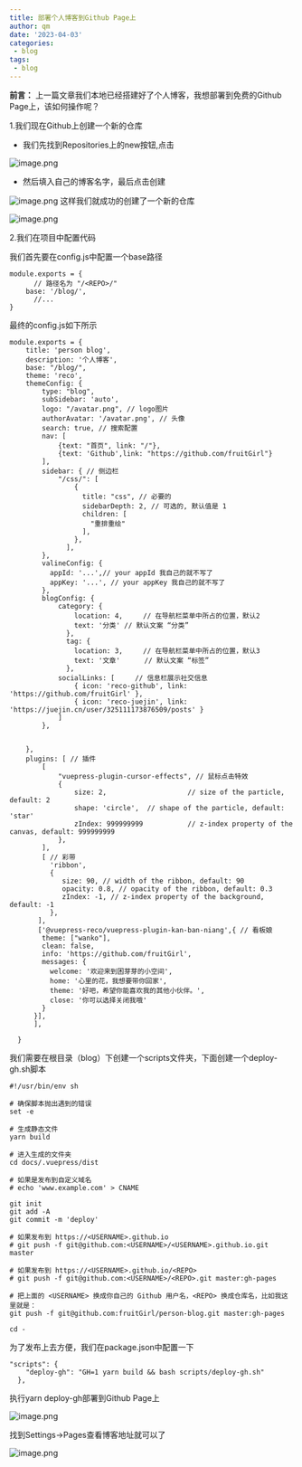 ```yaml
---
title: 部署个人博客到Github Page上
author: qm
date: '2023-04-03'
categories:
 - blog
tags:
 - blog
---
```


**前言：**
上一篇文章我们本地已经搭建好了个人博客，我想部署到免费的Github Page上，该如何操作呢？


1.我们现在Github上创建一个新的仓库

- 我们先找到Repositories上的new按钮,点击

![image.png](https://p1-juejin.byteimg.com/tos-cn-i-k3u1fbpfcp/f761f0d43a5a41bbbe71b3bb6b4cc727~tplv-k3u1fbpfcp-watermark.image?)
- 然后填入自己的博客名字，最后点击创建


![image.png](https://p3-juejin.byteimg.com/tos-cn-i-k3u1fbpfcp/22bd613b351640538f34ac94967685c6~tplv-k3u1fbpfcp-watermark.image?)
这样我们就成功的创建了一个新的仓库

![image.png](https://p6-juejin.byteimg.com/tos-cn-i-k3u1fbpfcp/04abeb135d6e4552874d41e4e49a154d~tplv-k3u1fbpfcp-watermark.image?)

2.我们在项目中配置代码

我们首先要在config.js中配置一个base路径
```
module.exports = {
      // 路径名为 "/<REPO>/"
    base: '/blog/',
      //...
}
```
最终的config.js如下所示
```
module.exports = {
    title: 'person blog',
    description: '个人博客',
    base: "/blog/",
    theme: 'reco',
    themeConfig: {
        type: "blog",
        subSidebar: 'auto',
        logo: "/avatar.png", // logo图片
        authorAvatar: '/avatar.png', // 头像
        search: true, // 搜索配置
        nav: [
            {text: "首页", link: "/"},
            {text: 'Github',link: "https://github.com/fruitGirl"}
        ],
        sidebar: { // 侧边栏
            "/css/": [
                {
                  title: "css", // 必要的
                  sidebarDepth: 2, // 可选的, 默认值是 1
                  children: [
                    "重排重绘"
                  ],
                },
              ],
        },
        valineConfig: {
          appId: '...',// your appId 我自己的就不写了
          appKey: '...', // your appKey 我自己的就不写了
        },
        blogConfig: {
            category: {
                location: 4,     // 在导航栏菜单中所占的位置，默认2
                text: '分类' // 默认文案 “分类”
              },
              tag: {
                location: 3,     // 在导航栏菜单中所占的位置，默认3
                text: '文章'      // 默认文案 “标签”
              },
            socialLinks: [     // 信息栏展示社交信息
                { icon: 'reco-github', link: 'https://github.com/fruitGirl' },
                { icon: 'reco-juejin', link: 'https://juejin.cn/user/325111173876509/posts' }
            ]
        },
        
    
    },
    plugins: [ // 插件
        [
            "vuepress-plugin-cursor-effects", // 鼠标点击特效
            {
                size: 2,                    // size of the particle, default: 2
                shape: 'circle',  // shape of the particle, default: 'star'
                zIndex: 999999999           // z-index property of the canvas, default: 999999999
            },
        ],
        [ // 彩带
          'ribbon',
          {
             size: 90, // width of the ribbon, default: 90
             opacity: 0.8, // opacity of the ribbon, default: 0.3
             zIndex: -1, // z-index property of the background, default: -1
          },
       ],
       ['@vuepress-reco/vuepress-plugin-kan-ban-niang',{ // 看板娘
        theme: ["wanko"],
        clean: false,
        info: 'https://github.com/fruitGirl',
        messages: {
          welcome: '欢迎来到困芽芽的小空间',
          home: '心里的花，我想要带你回家',
          theme: '好吧，希望你能喜欢我的其他小伙伴。',
          close: '你可以选择关闭我哦'
        }
      }],
      ],  
    
  }
```

我们需要在根目录（blog）下创建一个scripts文件夹，下面创建一个deploy-gh.sh脚本
```
#!/usr/bin/env sh

# 确保脚本抛出遇到的错误
set -e

# 生成静态文件
yarn build

# 进入生成的文件夹
cd docs/.vuepress/dist

# 如果是发布到自定义域名
# echo 'www.example.com' > CNAME

git init
git add -A
git commit -m 'deploy'

# 如果发布到 https://<USERNAME>.github.io
# git push -f git@github.com:<USERNAME>/<USERNAME>.github.io.git master

# 如果发布到 https://<USERNAME>.github.io/<REPO>
# git push -f git@github.com:<USERNAME>/<REPO>.git master:gh-pages

# 把上面的 <USERNAME> 换成你自己的 Github 用户名，<REPO> 换成仓库名，比如我这里就是：
git push -f git@github.com:fruitGirl/person-blog.git master:gh-pages

cd -
```
为了发布上去方便，我们在package.json中配置一下
```
"scripts": {
    "deploy-gh": "GH=1 yarn build && bash scripts/deploy-gh.sh"
  },
```

执行yarn deploy-gh部署到Github Page上


![image.png](https://p9-juejin.byteimg.com/tos-cn-i-k3u1fbpfcp/e1f148bb4c654d1798c0ad58bada9b15~tplv-k3u1fbpfcp-watermark.image?)

找到Settings->Pages查看博客地址就可以了

![image.png](https://p1-juejin.byteimg.com/tos-cn-i-k3u1fbpfcp/9a16aef95b004203937e439532c79fe5~tplv-k3u1fbpfcp-watermark.image?)






